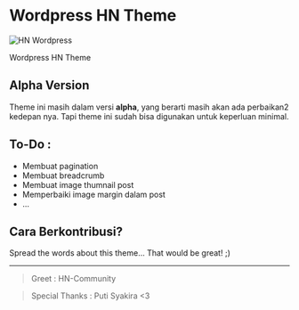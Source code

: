 Wordpress HN Theme
=====

![HN Wordpress](http://i57.tinypic.com/142wl14.jpg "HN Wordpress")

Wordpress HN Theme

## Alpha Version

Theme ini masih dalam versi **alpha**, yang berarti masih akan ada perbaikan2 kedepan nya. Tapi theme ini sudah bisa digunakan untuk keperluan minimal.

## To-Do :

- Membuat pagination
- Membuat breadcrumb
- Membuat image thumnail post
- Memperbaiki image margin dalam post
- ...

## Cara Berkontribusi?

Spread the words about this theme... That would be great! ;)

-------------------------------

> Greet : HN-Community

> Special Thanks : Puti Syakira  <3
